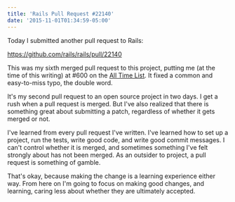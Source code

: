 ```yaml
---
title: 'Rails Pull Request #22140'
date: '2015-11-01T01:34:59-05:00'
---
```


Today I submitted another pull request to Rails:

https://github.com/rails/rails/pull/22140

This was my sixth merged pull request to this project, putting me (at the time of this writing) at #600 on the [All Time List](http://contributors.rubyonrails.org). It fixed a common and easy-to-miss typo, the double word.

It's my second pull request to an open source project in two days. I get a rush when a pull request is merged. But I've also realized that there is something great about submitting a patch, regardless of whether it gets merged or not.

I've learned from every pull request I've written. I've learned how to set up a project, run the tests, write good code, and write good commit messages. I can't control whether it is merged, and sometimes something I've felt strongly about has not been merged. As an outsider to project, a pull request is something of gamble.

That's okay, because making the change is a learning experience either way. From here on I'm going to focus on making good changes, and learning, caring less about whether they are ultimately accepted.